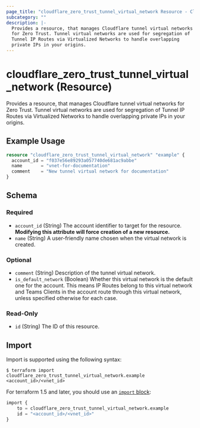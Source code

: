 ```yaml
---
page_title: "cloudflare_zero_trust_tunnel_virtual_network Resource - Cloudflare"
subcategory: ""
description: |-
  Provides a resource, that manages Cloudflare tunnel virtual networks
  for Zero Trust. Tunnel virtual networks are used for segregation of
  Tunnel IP Routes via Virtualized Networks to handle overlapping
  private IPs in your origins.
---
```


# cloudflare_zero_trust_tunnel_virtual_network (Resource)

Provides a resource, that manages Cloudflare tunnel virtual networks
for Zero Trust. Tunnel virtual networks are used for segregation of
Tunnel IP Routes via Virtualized Networks to handle overlapping
private IPs in your origins.

## Example Usage

```terraform
resource "cloudflare_zero_trust_tunnel_virtual_network" "example" {
  account_id = "f037e56e89293a057740de681ac9abbe"
  name       = "vnet-for-documentation"
  comment    = "New tunnel virtual network for documentation"
}
```
<!-- schema generated by tfplugindocs -->
## Schema

### Required

- `account_id` (String) The account identifier to target for the resource. **Modifying this attribute will force creation of a new resource.**
- `name` (String) A user-friendly name chosen when the virtual network is created.

### Optional

- `comment` (String) Description of the tunnel virtual network.
- `is_default_network` (Boolean) Whether this virtual network is the default one for the account. This means IP Routes belong to this virtual network and Teams Clients in the account route through this virtual network, unless specified otherwise for each case.

### Read-Only

- `id` (String) The ID of this resource.

## Import

Import is supported using the following syntax:

```shell
$ terraform import cloudflare_zero_trust_tunnel_virtual_network.example <account_id>/<vnet_id>
```

For terraform 1.5 and later, you should use an [`import` block](https://developer.hashicorp.com/terraform/language/import):
```terraform
import {
    to = cloudflare_zero_trust_tunnel_virtual_network.example
    id = "<account_id>/<vnet_id>"
}
```
